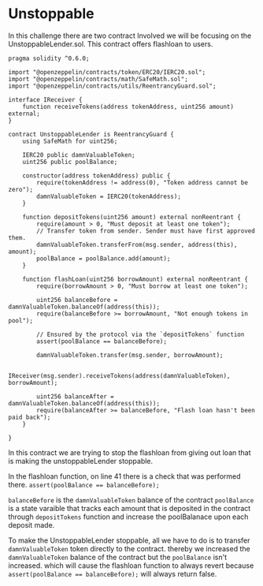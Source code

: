 # Unstoppable #
In this challenge there are two contract Involved we will be focusing on the UnstoppableLender.sol. This contract offers flashloan to users.

```
pragma solidity ^0.6.0;

import "@openzeppelin/contracts/token/ERC20/IERC20.sol";
import "@openzeppelin/contracts/math/SafeMath.sol";
import "@openzeppelin/contracts/utils/ReentrancyGuard.sol";

interface IReceiver {
    function receiveTokens(address tokenAddress, uint256 amount) external;
}

contract UnstoppableLender is ReentrancyGuard {
    using SafeMath for uint256;

    IERC20 public damnValuableToken;
    uint256 public poolBalance;

    constructor(address tokenAddress) public {
        require(tokenAddress != address(0), "Token address cannot be zero");
        damnValuableToken = IERC20(tokenAddress);
    }

    function depositTokens(uint256 amount) external nonReentrant {
        require(amount > 0, "Must deposit at least one token");
        // Transfer token from sender. Sender must have first approved them.
        damnValuableToken.transferFrom(msg.sender, address(this), amount);
        poolBalance = poolBalance.add(amount);
    }

    function flashLoan(uint256 borrowAmount) external nonReentrant {
        require(borrowAmount > 0, "Must borrow at least one token");

        uint256 balanceBefore = damnValuableToken.balanceOf(address(this));
        require(balanceBefore >= borrowAmount, "Not enough tokens in pool");

        // Ensured by the protocol via the `depositTokens` function
        assert(poolBalance == balanceBefore);
        
        damnValuableToken.transfer(msg.sender, borrowAmount);
        
        IReceiver(msg.sender).receiveTokens(address(damnValuableToken), borrowAmount);
        
        uint256 balanceAfter = damnValuableToken.balanceOf(address(this));
        require(balanceAfter >= balanceBefore, "Flash loan hasn't been paid back");
    }

}
```
In this contract we are trying to stop the flashloan from giving out loan that is making the unstoppableLender stoppable.

In the flashloan function, on line 41 there is a check that was performed there. `assert(poolBalance == balanceBefore);`

`balanceBefore` is the `damnValuableToken` balance of the contract
`poolBalance` is a state varaible that tracks each amount that is deposited in the contract through `depositTokens` function and increase the poolBalanace upon each deposit made.


To make the UnstoppableLender stoppable, all we have to do is to transfer `damnValuableToken` token directly to the contract. thereby we increased the `damnValuableToken` balance of the contract but the `poolBalance` isn't increased. which will cause the flashloan function to always revert because `assert(poolBalance == balanceBefore);` will always return false.




